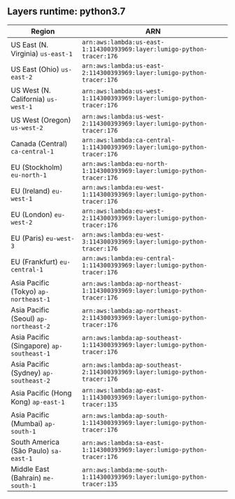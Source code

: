 Layers runtime: python3.7
----
| Region | ARN |
| --- | --- |
|US East (N. Virginia)  `us-east-1`|`arn:aws:lambda:us-east-1:114300393969:layer:lumigo-python-tracer:176`|
|US East (Ohio)  `us-east-2`|`arn:aws:lambda:us-east-2:114300393969:layer:lumigo-python-tracer:176`|
|US West (N. California)  `us-west-1`|`arn:aws:lambda:us-west-1:114300393969:layer:lumigo-python-tracer:176`|
|US West (Oregon)  `us-west-2`|`arn:aws:lambda:us-west-2:114300393969:layer:lumigo-python-tracer:176`|
|Canada (Central)  `ca-central-1`|`arn:aws:lambda:ca-central-1:114300393969:layer:lumigo-python-tracer:176`|
|EU (Stockholm)  `eu-north-1`|`arn:aws:lambda:eu-north-1:114300393969:layer:lumigo-python-tracer:176`|
|EU (Ireland)  `eu-west-1`|`arn:aws:lambda:eu-west-1:114300393969:layer:lumigo-python-tracer:176`|
|EU (London)  `eu-west-2`|`arn:aws:lambda:eu-west-2:114300393969:layer:lumigo-python-tracer:176`|
|EU (Paris)  `eu-west-3`|`arn:aws:lambda:eu-west-3:114300393969:layer:lumigo-python-tracer:176`|
|EU (Frankfurt)  `eu-central-1`|`arn:aws:lambda:eu-central-1:114300393969:layer:lumigo-python-tracer:176`|
|Asia Pacific (Tokyo)  `ap-northeast-1`|`arn:aws:lambda:ap-northeast-1:114300393969:layer:lumigo-python-tracer:176`|
|Asia Pacific (Seoul)  `ap-northeast-2`|`arn:aws:lambda:ap-northeast-2:114300393969:layer:lumigo-python-tracer:176`|
|Asia Pacific (Singapore)  `ap-southeast-1`|`arn:aws:lambda:ap-southeast-1:114300393969:layer:lumigo-python-tracer:176`|
|Asia Pacific (Sydney)  `ap-southeast-2`|`arn:aws:lambda:ap-southeast-2:114300393969:layer:lumigo-python-tracer:176`|
|Asia Pacific (Hong Kong)  `ap-east-1`|`arn:aws:lambda:ap-east-1:114300393969:layer:lumigo-python-tracer:135`|
|Asia Pacific (Mumbai)  `ap-south-1`|`arn:aws:lambda:ap-south-1:114300393969:layer:lumigo-python-tracer:176`|
|South America (São Paulo)  `sa-east-1`|`arn:aws:lambda:sa-east-1:114300393969:layer:lumigo-python-tracer:176`|
|Middle East (Bahrain)  `me-south-1`|`arn:aws:lambda:me-south-1:114300393969:layer:lumigo-python-tracer:135`|
